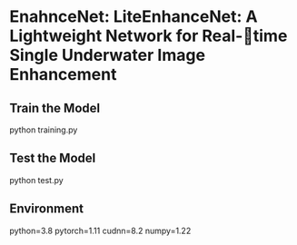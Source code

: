 # EnahnceNet: LiteEnhanceNet: A Lightweight Network for Real-time Single Underwater Image Enhancement 

## Train the Model
python training.py

## Test the Model
python test.py

## Environment
python=3.8
pytorch=1.11
cudnn=8.2
numpy=1.22
